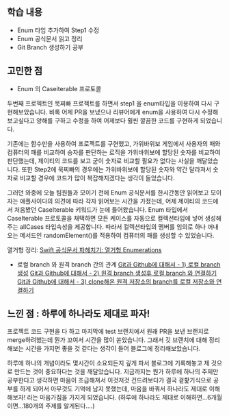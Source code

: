 ## 학습 내용 
- Enum 타입 추가하여 Step1 수정
- Enum 공식문서 읽고 정리
- Git Branch 생성하기 공부

## 고민한 점 
- Enum 의 Caseiterable 프로토콜 

두번째 프로젝트인 묵찌빠 프로젝트를 하면서 step1 을 enum타입을 이용하여 다시 구현해보았습니다. 비록 어제 PR을 보냈으나 리뷰어에게 enum을 사용하여 다시 수정해보고싶다고 양해를 구하고 수정을 하여 어제보다 훨씬 깔끔한 코드를 구현하게 되었습니다. 

기존에는 함수만을 사용하여 프로젝트를 구현했고, 가위바위보 게임에서 사용자의 패와 컴퓨터의 패를 비교하여 승자를 판단하는 로직을 가위바위보에 할당된 숫자를 비교하여 판단했는데, 제이티의 코드를 보고 굳이 숫자로 비교할 필요가 없다는 사실을 깨달았습니다. 또한 Step2에 묵찌빠의 경우에는 가위바위보에 할당된 숫자와 약간 달라져서 숫자로 비교할 경우에 코드가 많이 복잡해지겠다는 생각이 들었습니다. 

그러던 와중에 오늘 팀원들과 모이기 전에 Enum 공식문서를 한시간동안 읽어보고 모이자는 애플사이다의 의견에 따라 각자 읽어보는 시간을 가졌는데, 어제 제이티의 코드에서 처음봤던 CaseIterable 키워드가 눈에 들어왔습니다. Enum 타입에서 CaseIterable 프로토콜을 채택하면 모든 케이스를 자동으로 컬렉션타입에 넣어 생성해주는 allCases 타입속성을 제공합니다. 따라서 컬렉션타입의 멤버를 임의로 하나 꺼내오는 메서드인 randomElement()를 적용하여 컴퓨터의 패를 생성할 수 있었습니다. 

열거형 정리: [Swift 공식문서 파헤치기: 열거형 Enumerations](https://velog.io/@dev_jane/Swift-공식문서-파헤치기-열거형-Enumerations)

- 로컬 branch 와 원격 branch 간의 관계
[Git과 Github에 대해서 - 1) 로컬 branch 생성](https://velog.io/@dev_jane/Git-과-Github에-대해서-1-branch-생성)
[Git과 Github에 대해서 - 2) 원격 branch 생성후 로컬 branch 와 연결하기](https://velog.io/@dev_jane/ㅇ)
[Git과 Github에 대해서 - 3) clone해온 원격 저장소의 branch를 로컬 저장소와 연결하기](https://velog.io/@dev_jane/Git과-Github에-대해서-3-clone해온-원격-저장소의-branch를-로컬-저장소와-연결하기)

## 느낀 점 : 하루에 하나라도 제대로 파자!
프로젝트 코드 구현을 다 하고 마지막에 test 브랜치에서 원래 PR을 보낸 브랜치로 merge하려했는데 뭔가 꼬여서 시간을 많이 쏟았습니다. 그래서 깃 브랜치에 대해 정리해보는 시간을 가지면 좋을 것 같다는 생각이 들어 블로그에 정리해보았습니다. 

하루에 하나의 개념이라도 몇시간이 소요되든지 깊게 파서 블로그에 기록해놓고 제 것으로 만드는 것이 중요하다는 것을 깨달았습니다. 지금까지는 뭔가 하루에 하나의 주제만 공부한다고 생각하면 마음이 조급해져서 이것저것 건드려보다가 결국 겉핥기식으로 공부를 하게 되어서 아무것도 기억에 남지 못했는데, 마음을 바꿔서 하나라도 제대로 이해해보자! 라는 마음가짐을 가지게 되었습니다. (하루에 하나라도 제대로 이해하면...6개월이면...180개의 주제를 알게된다....)

